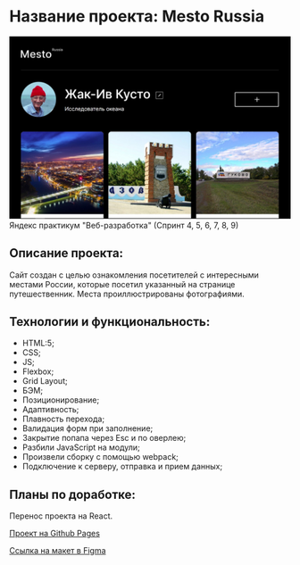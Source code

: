 # Название проекта: **Mesto Russia**
<img src="/src/images/mesto.jpg">
Яндекс практикум "Веб-разработка"   (Спринт 4, 5, 6, 7, 8, 9)

## Описание проекта:
Сайт создан с целью ознакомления посетителей с интересными местами России, которые посетил указанный на странице путешественник. Места проиллюстрированы фотографиями.

## Технологии и функциональность:
* HTML:5;
* CSS;
* JS;
* Flexbox;
* Grid Layout;
* БЭМ;
* Позиционирование;
* Адаптивность;
* Плавность перехода;
* Валидация форм при заполнение;
* Закрытие попапа через Esc и по оверлею;
* Разбили JavaScript на модули;
* Произвели сборку с помощью webpack;
* Подключение к серверу, отправка и прием данных;

## Планы по доработке:
Перенос проекта на React.

[Проект на Github Pages](https://markrnd.github.io/mesto/)

[Ссылка на макет в Figma](https://www.figma.com/file/2cn9N9jSkmxD84oJik7xL7/JavaScript.-Sprint-4?node-id=0%3A1)
